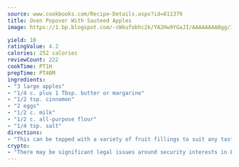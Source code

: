 ```yaml
---
source: www.cookbooks.com/Recipe-Details.aspx?id=811379
title: Oven Popover With Sauteed Apples
image: https://1.bp.blogspot.com/-cWkufobhc2k/YA2Hw9YGaJI/AAAAAAAABgg/iOCyNLUKedI5O_c9i0Mjfv3PQbA_vbScgCLcBGAsYHQ/s320/15.png

yield: 10
ratingValue: 4.2
calories: 252 calories
reviewCount: 222
cookTime: PT1H
prepTime: PT40M
ingredients:
- "3 large apples"
- "1/4 c. plus 1 Tbsp. butter or margarine"
- "1/2 tsp. cinnamon"
- "2 eggs"
- "1/2 c. milk"
- "1/2 c. all-purpose flour"
- "1/4 tsp. salt"
directions:
- "This can be topped with a variety of fruit fillings to suit any taste."
crypto:
- "There may be significant legal issues around security interests in Bitcoin."
---
```

